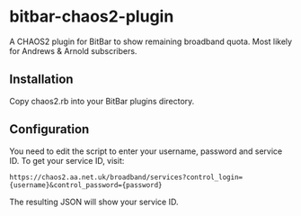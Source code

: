 # bitbar-chaos2-plugin

A CHAOS2 plugin for BitBar to show remaining broadband quota. Most likely for Andrews &amp; Arnold subscribers.

## Installation

Copy chaos2.rb into your BitBar plugins directory.

## Configuration

You need to edit the script to enter your username, password and service ID. To get your service ID, visit:

```
https://chaos2.aa.net.uk/broadband/services?control_login={username}&control_password={password}
```

The resulting JSON will show your service ID.